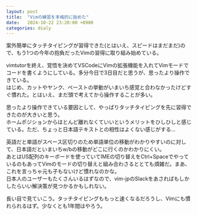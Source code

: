 ```yaml
---
layout: post
title:  "Vimの練習を本格的に始めた"
date:   2024-10-22 23:20:00 +0900
categories: dialy
---
```


案外簡単にタッチタイピングが習得できた(とはいえ、スピードはまだまだ)ので、もう1つの今年の抱負だったVimの習得に取り組み始めている。

vimtutorを終え、覚悟を決めてVSCodeにVimの拡張機能を入れてVimモードでコードを書くようにしている。多分今日で3日目だと思うが、思ったより操作できている。  
はじめ、カットやヤンク、ペーストの挙動がいまいち感覚と合わなかったけどすぐ慣れた。とはいえ、まだ頭で考えてから操作することが多い。

思ったより操作できている要因として、やっぱりタッチタイピングを先に習得できたのが大きいと思う。  
ホームポジションからほとんど離れなくていいというメリットをひしひしと感じている。ただ、ちょっと日本語テキストとの相性はよくない感じがする…  

英語だと単語がスペース区切りのため単語単位の移動がわかりやすいのに対して、日本語だといまいちw/bの移動がどこに行くのかわかりにくい。  
あとはUS配列のキーボードを使っていてIMEの切り替えをCtrl+SpaceでやっているのもあってVimのモードの切り替えと組み合わさるととても煩雑だ。まあ、これを言っちゃ元も子もないけど慣れなのかな。  
日本人のユーザーもたくさんいるはずなので、vim-jpのSlackをあさればもしかしたらいい解決策が見つかるかもしれない。

長い目で見ていこう。タッチタイピングももっと速くなるだろうし、Vimにも慣れられるはず。少なくとも1年間はやろう。

